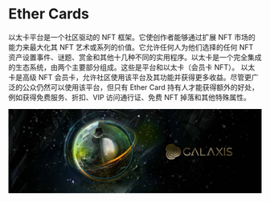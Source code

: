 # Ether Cards

以太卡平台是一个社区驱动的 NFT 框架。它使创作者能够通过扩展 NFT 市场的能力来最大化其 NFT 艺术或系列的价值。它允许任何人为他们选择的任何 NFT 资产设置事件、谜题、赏金和其他十几种不同的实用程序。以太卡是一个完全集成的生态系统，由两个主要部分组成。这些是平台和以太卡（会员卡 NFT）。
以太卡是高级 NFT 会员卡，允许社区使用该平台及其功能并获得更多收益。尽管更广泛的公众仍然可以使用该平台，但只有 Ether Card 持有人才能获得额外的好处，例如获得免费服务、折扣、VIP 访问通行证、免费 NFT 掉落和其他特殊属性。

![1500x500](1500x500.jpg)
